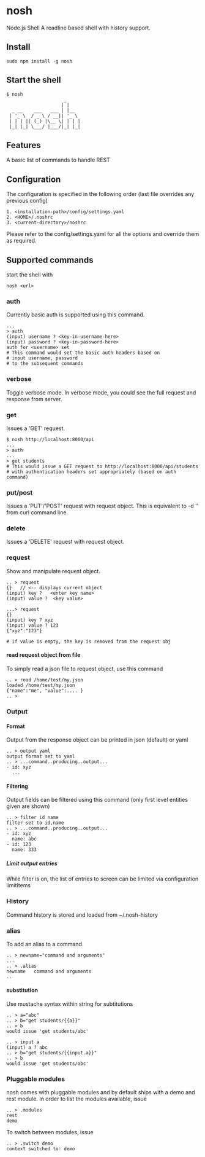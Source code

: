 # nosh
Node.js Shell
A readline based shell with history support. 

## Install

    sudo npm install -g nosh

## Start the shell

    $ nosh
                         _     
                        | |    
      _ __    ___   ___ | |__  
     | '_ \  / _ \ / __|| '_ \ 
     | | | || (_) |\__ \| | | |
     |_| |_| \___/ |___/|_| |_|

## Features
A basic list of commands to handle REST

## Configuration
The configuration is specified in the following order (last file overrides any previous config)

    1. <installation-path>/config/settings.yaml
    2. <HOME>/.noshrc
    3. <current-directory>/noshrc

Please refer to the config/settings.yaml for all the options and override them as required.

## Supported commands

start the shell with 

    nosh <url>

### auth
Currently basic auth is supported using this command.

    ...
    > auth
    (input) username ? <key-in-username-here>
    (input) password ? <key-in-password-here>
    auth for <username> set
    # This command would set the basic auth headers based on 
    # input username, password
    # to the subsequent commands

### verbose
Toggle verbose mode. In verbose mode, you could see the full request and response from server.

### get
Issues a 'GET' request. 

    $ nosh http://localhost:8000/api
    ...
    > auth
    ...
    > get students
    # This would issue a GET request to http://localhost:8000/api/students
    # with authentication headers set appropriately (based on auth command)

### put/post
Issues a 'PUT'/'POST' request with request object.  This is equivalent to -d '<requestobj>' from curl command line.

### delete
Issues a 'DELETE' request with request object.

### request
Show and manipulate request object. 

    .. > request
    {}   // <-- displays current object 
    (input) key ?   <enter key name>
    (input) value ?  <key value>
    
    ...> request
    {}
    (input) key ? xyz
    (input) value ? 123
    {"xyz":"123"}
        
    # if value is empty, the key is removed from the request obj

#### read request object from file
To simply read a json file to request object, use this command

    .. > read /home/test/my.json
    loaded /home/test/my.json
    {"name":"me", "value":.... }
    .. >

### Output

#### Format
Output from the response object can be printed in json (default) or yaml

    .. > output yaml
    output format set to yaml
    .. > ...command..producing..output...
    - id: xyz 
      ...

#### Filtering
Output fields can be filtered using this command (only first level entities given are shown)

    .. > filter id name
    filter set to id,name
    .. > ...command..producing..output...
    - id: xyz 
      name: abc
    - id: 123
      name: 333

##### Limit output entries
While filter is on, the list of entries to screen can be limited via configuration limitItems

### History
Command history is stored and loaded from ~/.nosh-history

### alias
To add an alias to a command

    .. > newname="command and arguments"
    ...
    .. > .alias
    newname   command and arguments
    ..    
    
#### substitution
Use mustache syntax within string for subtitutions

    .. > a="abc"
    .. > b="get students/{{a}}"
    .. > b
    would issue 'get students/abc'
    
    .. > input a
    (input) a ? abc
    .. > b="get students/{{input.a}}"
    .. > b
    would issue 'get students/abc'


### Pluggable modules
nosh comes with pluggable modules and by default ships with a demo and rest module. 
In order to list the modules available, issue 

    .. > .modules
    rest
    demo
    
To switch between modules, issue

    .. > .switch demo
    context switched to: demo


